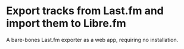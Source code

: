 # Export tracks from Last.fm and import them to Libre.fm

A bare-bones Last.fm exporter as a web app, requiring no installation.
